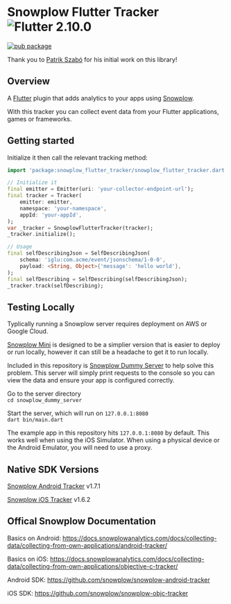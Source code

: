 # Snowplow Flutter Tracker ![Flutter 2.10.0](https://img.shields.io/badge/Flutter-2.10.0-blue) 
[![pub package](https://img.shields.io/pub/v/snowplow_flutter_tracker.svg?label=snowplow_flutter_tracker&color=blue)](https://pub.dev/packages/snowplow_flutter_tracker)

Thank you to [Patrik Szabó](https://github.com/patricktailor) for his initial work on this library!

## Overview
A [Flutter](https://flutter.dev) plugin that adds analytics to your apps using [Snowplow](https://snowplowanalytics.com).

With this tracker you can collect event data from your Flutter applications, games or frameworks.

## Getting started

Initialize it then call the relevant tracking method:

```dart
import 'package:snowplow_flutter_tracker/snowplow_flutter_tracker.dart';

// Initialize it
final emitter = Emitter(uri: 'your-collector-endpoint-url');
final tracker = Tracker(
    emitter: emitter,
    namespace: 'your-namespace',
    appId: 'your-appId',
);
var _tracker = SnowplowFlutterTracker(tracker);
_tracker.initialize();

// Usage
final selfDescribingJson = SelfDescribingJson(
    schema: 'iglu:com.acme/event/jsonschema/1-0-0',
    payload: <String, Object>{'message': 'hello world'},
);
final selfDescribing = SelfDescribing(selfDescribingJson);
_tracker.track(selfDescribing);
```
## Testing Locally
Typlically running a Snowplow server requires deployment on AWS or Google Cloud.

[Snowplow Mini](https://github.com/snowplow/snowplow-mini) is designed to be a simplier version that is easier to deploy or run locally, however it can still be a headache to get it to run locally.

Included in this repository is [Snowplow Dummy Server](https://github.com/HomeXLabs/snowplow-flutter-tracker/tree/main/snowplow_dummy_server) to help solve this problem. This server will simply print requests to the console so you can view the data and ensure your app is configured correctly.

Go to the server directory  
`cd snowplow_dummy_server`

Start the server, which will run on `127.0.0.1:8080`  
`dart bin/main.dart`

The example app in this repository hits `127.0.0.1:8080` by default. This works well when using the iOS Simulator. When using a physical device or the Android Emulator, you will need to use a proxy.

## Native SDK Versions
[Snowplow Android Tracker](https://github.com/snowplow/snowplow-android-tracker) v1.7.1

[Snowplow iOS Tracker](https://github.com/snowplow/snowplow-objc-tracker) v1.6.2

## Offical Snowplow Documentation
Basics on Android: https://docs.snowplowanalytics.com/docs/collecting-data/collecting-from-own-applications/android-tracker/

Basics on iOS: https://docs.snowplowanalytics.com/docs/collecting-data/collecting-from-own-applications/objective-c-tracker/

Android SDK: https://github.com/snowplow/snowplow-android-tracker

iOS SDK: https://github.com/snowplow/snowplow-objc-tracker